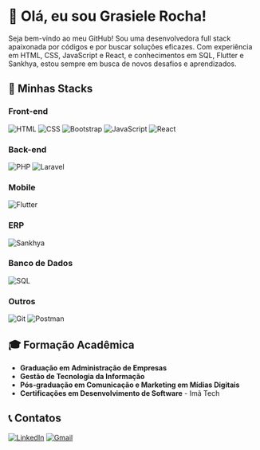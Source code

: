 # 👋 Olá, eu sou Grasiele Rocha!

Seja bem-vindo ao meu GitHub! Sou uma desenvolvedora full stack apaixonada por códigos e por buscar soluções eficazes. Com experiência em HTML, CSS, JavaScript e React, e conhecimentos em SQL, Flutter e Sankhya, estou sempre em busca de novos desafios e aprendizados.

## 🚀 Minhas Stacks

### **Front-end**
![HTML](https://img.shields.io/badge/HTML-E34F26?style=for-the-badge&logo=html5&logoColor=white) ![CSS](https://img.shields.io/badge/CSS-1572B6?style=for-the-badge&logo=css3&logoColor=white) ![Bootstrap](https://img.shields.io/badge/Bootstrap-563D7C?style=for-the-badge&logo=bootstrap&logoColor=white) ![JavaScript](https://img.shields.io/badge/JavaScript-F7DF1E?style=for-the-badge&logo=javascript&logoColor=black) ![React](https://img.shields.io/badge/React-61DAFB?style=for-the-badge&logo=react&logoColor=black)

### **Back-end**
![PHP](https://img.shields.io/badge/PHP-777BB4?style=for-the-badge&logo=php&logoColor=white) ![Laravel](https://img.shields.io/badge/Laravel-FF2D20?style=for-the-badge&logo=laravel&logoColor=white)

### **Mobile**
![Flutter](https://img.shields.io/badge/Flutter-02569B?style=for-the-badge&logo=flutter&logoColor=white)

### **ERP**
![Sankhya](https://img.shields.io/badge/Sankhya-Basic-brightgreen?style=for-the-badge)

### **Banco de Dados**
![SQL](https://img.shields.io/badge/SQL-4479A1?style=for-the-badge&logo=postgresql&logoColor=white)

### **Outros**
![Git](https://img.shields.io/badge/Git-F05032?style=for-the-badge&logo=git&logoColor=white) ![Postman](https://img.shields.io/badge/Postman-FF6C37?style=for-the-badge&logo=postman&logoColor=white)

## 🎓 Formação Acadêmica

- **Graduação em Administração de Empresas**
- **Gestão de Tecnologia da Informação**
- **Pós-graduação em Comunicação e Marketing em Mídias Digitais**
- **Certificações em Desenvolvimento de Software** - Imã Tech

## 📞 Contatos

<a href="https://www.linkedin.com/in/grasielerocha" target="_blank"><img src="https://img.shields.io/badge/-LinkedIn-%230077B5?style=for-the-badge&logo=linkedin&logoColor=white" alt="LinkedIn"></a>
<a href="mailto:grasielerochaweb@gmail.com" target="_blank"><img src="https://img.shields.io/badge/-Gmail-%23333?style=for-the-badge&logo=gmail&logoColor=white" alt="Gmail"></a>

